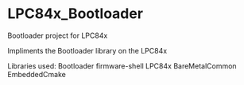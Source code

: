 # LPC84x_Bootloader
Bootloader project for LPC84x

Impliments the Bootloader library on the LPC84x

Libraries used:
Bootloader
firmware-shell
LPC84x
BareMetalCommon
EmbeddedCmake
